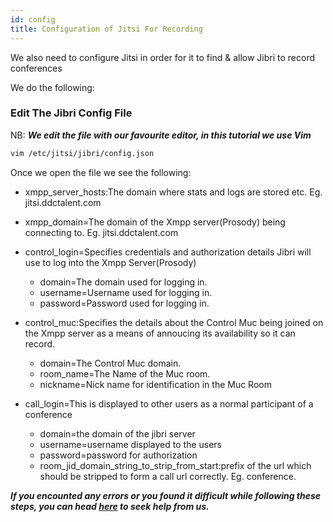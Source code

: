 ```yaml
---
id: config
title: Configuration of Jitsi For Recording
---
```


We also need to configure Jitsi in order for it to find & allow Jibri to record conferences

We do the following:

### Edit The Jibri Config File

NB: **_We edit the file with our favourite editor, in this tutorial we use Vim_**

```bash
vim /etc/jitsi/jibri/config.json
```

Once we open the file we see the following:

- xmpp_server_hosts:The domain where stats and logs are stored etc. Eg. jitsi.ddctalent.com
- xmpp_domain=The domain of the Xmpp server(Prosody) being connecting to. Eg. jitsi.ddctalent.com
- control_login=Specifies credentials and authorization details Jibri will use to log into the Xmpp Server(Prosody)

  - domain=The domain used for logging in.
  - username=Username used for logging in.
  - password=Password used for logging in.

- control_muc:Specifies the details about the Control Muc being joined on the Xmpp server as a means of annoucing its availability so it can record.
  - domain=The Control Muc domain.
  - room_name=The Name of the Muc room.
  - nickname=Nick name for identification in the Muc Room
- call_login=This is displayed to other users as a normal participant of a conference
  - domain=the domain of the jibri server
  - username=username displayed to the users
  - password=password for authorization
  - room_jid_domain_string_to_strip_from_start:prefix of the url which should be stripped to form a call url correctly. Eg. conference.

**_If you encounted any errors or you found it difficult while following these steps, you can head [here](https://docs.easyjitsi.com/docs/help) to seek help from us._**

```

```
